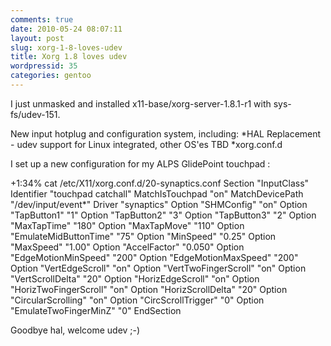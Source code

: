 ```yaml
---
comments: true
date: 2010-05-24 08:07:11
layout: post
slug: xorg-1-8-loves-udev
title: Xorg 1.8 loves udev
wordpressid: 35
categories: gentoo
---
```


I just unmasked and installed x11-base/xorg-server-1.8.1-r1 with sys-fs/udev-151.



> 
New input hotplug and configuration system, including:
 *HAL Replacement - udev support for Linux integrated, other OS'es TBD
 *xorg.conf.d




I set up a new configuration for my ALPS GlidePoint touchpad :



> 
+1:34% cat /etc/X11/xorg.conf.d/20-synaptics.conf 
Section "InputClass"
Identifier "touchpad catchall"
MatchIsTouchpad "on"
MatchDevicePath "/dev/input/event*"
Driver "synaptics"
Option "SHMConfig" "on"
Option "TapButton1" "1"
Option "TapButton2" "3"
Option "TapButton3" "2"
Option "MaxTapTime" "180"
Option "MaxTapMove" "110"
Option "EmulateMidButtonTime" "75"
Option "MinSpeed" "0.25"
Option "MaxSpeed" "1.00"
Option "AccelFactor" "0.050"
Option "EdgeMotionMinSpeed" "200"
Option "EdgeMotionMaxSpeed" "200"
Option "VertEdgeScroll" "on"
Option "VertTwoFingerScroll" "on"
Option "VertScrollDelta" "20"
Option "HorizEdgeScroll" "on"
Option "HorizTwoFingerScroll" "on"
Option "HorizScrollDelta" "20"
Option "CircularScrolling" "on"
Option "CircScrollTrigger" "0"
Option "EmulateTwoFingerMinZ" "0"
EndSection



Goodbye hal, welcome udev ;-)



